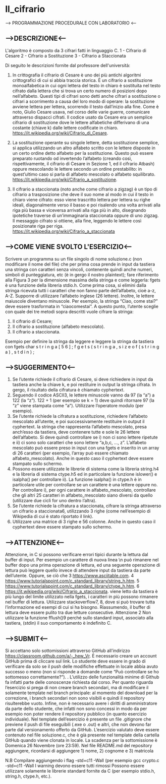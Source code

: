 # Il_cifrario
--> PROGRAMMAZIONE PROCEDURALE CON LABORATORIO <--

-->DESCRIZIONE<--
--
L'algoritmo è composto da 3 cifrari fatti in linguaggio C.
1 - Cifrario di Cesare
2 - Cifrario a Sostituzione
3 - Cifrario a Staccionata

Di seguito le descrizioni fornite dal professore dell'università:
1) In crittografia il cifrario di Cesare è uno dei più antichi algoritmi crittografici di cui si abbia traccia storica.
È un cifrario a sostituzione monoalfabetica in cui ogni lettera del testo in chiaro è sostituita nel testo cifrato
dalla lettera che si trova un certo numero di posizioni dopo nell’alfabeto.
Questi tipi di cifrari sono detti anche cifrari a sostituzione o cifrari a scorrimento a causa del loro modo di operare:
la sostituzione avviene lettera per lettera, scorrendo il testo dall’inizio alla fine.
Come è noto, Giulio Cesare usava, nel corso delle varie guerre, comunicare attraverso dispacci cifrati.
Il codice usato da Cesare era un semplice cifrario di sostituzione dove le lettere alfabetiche
differivano di una costante (chiave k) dalle lettere codificate in chiaro.
https://it.wikipedia.org/wiki/Cifrario_di_Cesare.

2) La sostituzione operante su singole lettere, detta sostituzione semplice,
si applica utilizzando un altro alfabeto scritto con le lettere disposte in un certo ordine detto alfabeto per la sostituzione.
Questo può essere preparato ruotando od invertendo l’alfabeto (creando così, rispettivamente, il cifrario di Cesare in Sezione 1, ed il cifrario Atbash)
oppure mescolando le lettere secondo un ordine prestabilito: in quest’ultimo caso si parla di alfabeto mescolato o alfabeto squilibrato.
https://it.wikipedia.org/wiki/Cifrario_a_sostituzione.

3) Il cifrario a staccionata (noto anche come cifrario a zigzag) è un tipo di cifrario a trasposizione che deve il suo nome al modo in cui
il testo in chiaro viene cifrato: esso viene trascritto lettera per lettera su righe ideali,
diagonalmente verso il basso e poi risalendo una volta arrivati alla riga più bassa e viceversa arrivati alla riga più in alto, disegnando
ipotetiche traverse di un’immaginaria staccionata oppure di uno zigzag.
Il messaggio cifrato si ottiene, alla fine, leggendo le lettere così posizionate riga per riga.
https://it.wikipedia.org/wiki/Cifrario_a_staccionata

-->COME VIENE SVOLTO L'ESERCIZIO<--
--
Scrivere un programma su un file singolo di nome soluzione.c (non modificare il nome del file) 
che per prima cosa prende in input da tastiera una stringa con caratteri senza vincoli, contenente quindi anche numeri,
simboli di punteggiatura, etc (è in gergo il nostro plaintext); 
fare riferimento alla Figura 3 per la dimensione massima della stringa e come leggerla: fgets è una funzione della libreria stdio.h.
Come prima cosa, si elimini dalla stringa ricevuta tutti i caratteri che non fanno parte dell’alfabeto, cioè a-z, A-Z. 
Supporre di utilizzare l’alfabeto inglese (26 lettere).
Inoltre, le lettere maiuscole diventano minuscole. 
Per esempio, la stringa “Ciao, come stai?” deve essere trasformata in “ciaocomestai”.
A questo punto, l’utente sceglie con quale dei tre metodi sopra descritti vuole cifrare
la stringa:
1. Il cifrario di Cesare;
2. Il cifrario a sostituzione (alfabeto mescolato).
3. Il cifrario a staccionata.

Esempio per definire la stringa da leggere e leggere la stringa da tastiera con fgets
      char s t r i n g a [ 5 6 ] ;
      f g e t s ( s t r i n g a , s i z e o f ( s t r i n g a ) , s t d i n ) ;

-->SUGGERIMENTO<--
--
1) Se l’utente richiede il cifrario di Cesare, si deve richiedere in input da tastiera anche la chiave k,
e poi restituire in output la stringa cifrata. In gergo, il risultato della cifratura è chiamato cyphertext.
2) Seguendo il codice ASCII3, le lettere minuscole vanno da 97 (la “a”) a 122 (la “z”). 
122 + 1 (per esempio se k = 1) deve quindi ritornare 97 (la “z” viene stampata come “a”). Utilizzare l’operatore modulo (per esempio).
3) Se l’utente richiede la cifratura a sostituzione, richiedere l’alfabeto mescolato all’utente, e poi successivamente restituire in output il cyphertext.
la stringa che rappresenta l’alfabeto mescolato, presa anch’esso da tastiera, deve contenere tutte e sole le 26 lettere dell’alfabeto.
Si deve quindi controllare se i) non ci sono lettere ripetute e ii) ci sono solo caratteri che sono lettere “a,b,c, ..., z”.
L’alfabeto mescolato può essere preso in input con una fgets e inserito in un array di 26 caratteri (per esempio, l’array può essere chiamato alfabeto_mescolato).
Anche in questo caso il cyphertext deve essere stampato sullo schermo.
4) Possono essere utilizzate le librerie di sistema come la libreria string.h4 e la libreria di sistema ctype.h5
ed in particolare la funzione islower() e isalpha() per controllare ii).
La funzione isalpha() in ctype.h è in particolare utile per controllare se un carattere è una lettere oppure no.
Per controllare i), per ogni carattere in alfabeto_mescolato, controllare che gli altri 25 caratteri in alfabeto_mescolato siano diversi
da quello (utilizzare due cicli for uno dentro l’altra).
5) Se l’utente richiede la cifratura a staccionata, cifrare la stringa attraverso un cifrario a staccionata6, utilizzando 3 righe
(come nell’esempio di Wikipedia di cui è stato riportato il link).
6) Utilizzare una matrice di 3 righe e 56 colonne. Anche in questo caso il cyphertext deve essere stampato sullo schermo.

-->ATTENZIONE<--
--
Attenzione, in C si possono verificare errori tipici durante la lettura dal
buffer di input. Per esempio un carattere di nuova linea \n può rimanere nel buffer dopo
una prima operazione di lettura, ed una seguente operazione di lettura può leggere
quello invece di attendere input da tastiera da parte dell’utente. Oppure, se ciò che
3 https://www.asciitable.com.
4 https://www.tutorialspoint.com/c_standard_library/string_h.htm.
5 https://www.tutorialspoint.com/c_standard_library/ctype_h.htm.
6 https://it.wikipedia.org/wiki/Cifrario_a_staccionata.
viene letto da tastiera è più lungo del limite utilizzato nella fgets, i caratteri in più
possono rimanere nel buffer di lettura. Utilizzare stackoverflow7, 
8, dove si può trovare tutta l’informazione ed esempi di cui si ha bisogno. 
Riassumendo, il buffer di lettura deve essere pulito tra due letture consecutive.
Attenzione 2 Non utilizzare la funzione fflush()9 perché sullo standard input, associato
alla tastiera, (stdin) il suo comportamento è indefinito C.

-->SUBMIT<--
--
Si accettano solo sottomissioni attraverso GitHub all’indirizzo https://classroom.github.com/a/-_hew_Vr.
È necessario creare un account GitHub prima di cliccare sul link. 
Lo studente deve essere in grado di verificare da solo se il push delle modifiche
effettuate in locale abbia avuto successo o meno (non si risponde a domande come “Può
controllare se ho sottomesso correttamente?”).
. L’utilizzo delle funzionalità minime di
Github fa infatti parte delle conoscenze richiesta dal corso.
Per quanto riguarda l’esercizio si prega di non creare branch secondari, ma di modificare il solamente template nel branch principale: al momento del download per la
correzione, i branch secondari non sono visibili e quindi il repository risulterebbe vuoto. Infine, non è necessario avere i diritti di amministratore da parte dello studente,
che infatti non sono concessi in modo da per esempio non poter rendere il repository
pubblico (in quanto esercizio individuale).
Nel template dell’esercizio è presente un file .gitignore che previene il push di file
eseguibili (.exe o .out) e altri, che non devono far parte dal versionamento offerto da GitHub. L’esercizio valutato deve essere contenuto nel file soluzione.c, che è già presente
nel template della cartella GitHub quando viene clonata in locale.
La scadenza per la sottomissione è Domenica 26 Novembre (ore 23:59).
Nel file
README.md del repository aggiungere, ricordarsi di aggiungere 1) nome, 2) cognome
e 3) matricola


N.B
Compilare aggiungendo i flag -std=c11 -Wall (per esempio gcc crypto.c -std=c11 -Wall
I warning devono essere tutti rimossi
Possono essere utilizzare solamente le librerie standard fornite da C (per esempio stdio.h, string.h, ctype.h, etc.).
